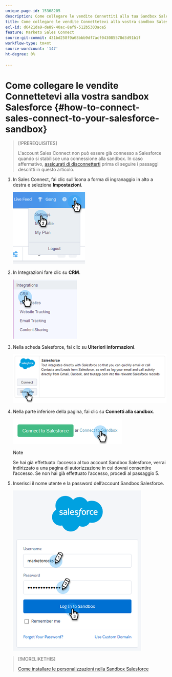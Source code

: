 ```yaml
---
unique-page-id: 15368205
description: Come collegare le vendite Connettiti alla tua Sandbox Salesforce - Documentazione di Marketo - Documentazione del prodotto
title: Come collegare le vendite Connettetevi alla vostra sandbox Salesforce
exl-id: d6421da9-de89-40ac-8af9-512b5303ace5
feature: Marketo Sales Connect
source-git-commit: 431bd258f9a68bbb9df7acf043085578d3d91b1f
workflow-type: tm+mt
source-wordcount: '147'
ht-degree: 0%

---
```


# Come collegare le vendite Connettetevi alla vostra sandbox Salesforce {#how-to-connect-sales-connect-to-your-salesforce-sandbox}

>[!PREREQUISITES]
>
>L&#39;account Sales Connect non può essere già connesso a Salesforce quando si stabilisce una connessione alla sandbox. In caso affermativo, [assicurati di disconnetterti](/help/marketo/product-docs/marketo-sales-connect/crm/salesforce-integration/disconnect-salesforce-from-your-sales-connect-account.md) prima di seguire i passaggi descritti in questo articolo.

1. In Sales Connect, fai clic sull&#39;icona a forma di ingranaggio in alto a destra e seleziona **Impostazioni**.

   ![](assets/one-2.png)

1. In Integrazioni fare clic su **CRM**.

   ![](assets/two-2.png)

1. Nella scheda Salesforce, fai clic su **Ulteriori informazioni**.

   ![](assets/three-2.png)

1. Nella parte inferiore della pagina, fai clic su **Connetti alla sandbox**.

   ![](assets/four-2.png)

   >[!NOTE]
   >
   >Se hai già effettuato l’accesso al tuo account Sandbox Salesforce, verrai indirizzato a una pagina di autorizzazione in cui dovrai consentire l’accesso. Se non hai già effettuato l’accesso, procedi al passaggio 5.

1. Inserisci il nome utente e la password dell’account Sandbox Salesforce.

   ![](assets/five-2.png)

>[!MORELIKETHIS]
>
>[Come installare le personalizzazioni nella Sandbox Salesforce](/help/marketo/product-docs/marketo-sales-connect/crm/salesforce-customization/how-to-install-customizations-in-your-salesforce-sandbox.md)
